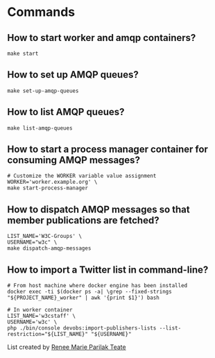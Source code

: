 # Commands

## How to start worker and amqp containers?

```shell
make start
```

## How to set up AMQP queues?

```shell
make set-up-amqp-queues
```

## How to list AMQP queues?

```shell
make list-amqp-queues
```

## How to start a process manager container for consuming AMQP messages?

```shell
# Customize the WORKER variable value assignment
WORKER='worker.example.org' \
make start-process-manager
```

## How to dispatch AMQP messages so that member publications are fetched?

```shell
LIST_NAME='W3C-Groups' \
USERNAME="w3c" \
make dispatch-amqp-messages
```

## How to import a Twitter list in command-line?

```shell
# From host machine where docker engine has been installed
docker exec -ti $(docker ps -a| \grep --fixed-strings "${PROJECT_NAME}_worker" | awk '{print $1}') bash

# In worker container
LIST_NAME='w3cstaff' \
USERNAME='w3c' \
php ./bin/console devobs:import-publishers-lists --list-restriction="${LIST_NAME}" "${USERNAME}"
```

List created by [Renee Marie Parilak Teate](https://twitter.com/BecomingDataSci)  


